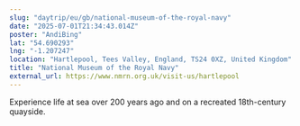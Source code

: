 ```yaml
---
slug: "daytrip/eu/gb/national-museum-of-the-royal-navy"
date: "2025-07-01T21:34:43.014Z"
poster: "AndiBing"
lat: "54.690293"
lng: "-1.207247"
location: "Hartlepool, Tees Valley, England, TS24 0XZ, United Kingdom"
title: "National Museum of the Royal Navy"
external_url: https://www.nmrn.org.uk/visit-us/hartlepool
---
```

Experience life at sea over 200 years ago and on a recreated 18th-century quayside.